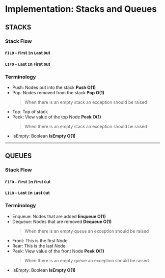 # Implementation: Stacks and Queues
## STACKS
### Stack Flow
#### `FILO` - `F`irst `I`n `L`ast `O`ut
#### `LIFO` - `L`ast `I`n `F`irst `O`ut
### Terminology
  - Push: Nodes put into the stack **Push O(1)**
  - Pop: Nodes removed from the stack **Pop O(1)**
    > When there is an empty stack an exception should be raised
  - Top: Top of stack
  - Peek: View value of the top Node **Peek O(1)**
    > When there is an empty stack an exception should be raised
  - IsEmpty: Boolean **IsEmpty O(1)**
  
  -----------------------------------------------------------------

## QUEUES
### Stack Flow
#### `FIFO` - `F`irst `I`n `F`irst `O`ut
#### `LILO` - `L`ast `I`n `L`ast `O`ut
### Terminology
  - Enqueue: Nodes that are added **Enqueue O(1)**
  - Dequeue: Nodes that are removed **Dequeue O(1)**
    > When there is an empty queue an exception should be raised
  - Front: This is the first Node
  - Rear: This is the last Node
  - Peek: View value of the front Node **Peek O(1)**
    > When there is an empty queue an exception should be raised
  - IsEmpty: Boolean **IsEmpty O(1)**
  

